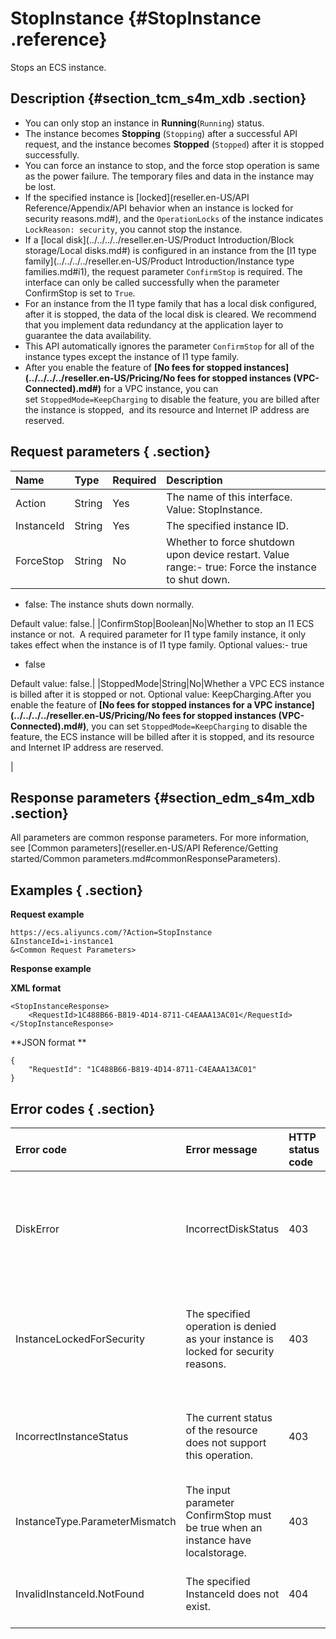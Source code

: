 # StopInstance {#StopInstance .reference}

Stops an ECS instance.

## Description {#section_tcm_s4m_xdb .section}

-   You can only stop an instance in **Running**\(`Running`\) status.
-   The instance becomes **Stopping** \(`Stopping`\) after a successful API request, and the instance becomes **Stopped** \(`Stopped`\) after it is stopped successfully.
-   You can force an instance to stop, and the force stop operation is same as the power failure. The temporary files and data in the instance may be lost.
-   If the specified instance is [locked](reseller.en-US/API Reference/Appendix/API behavior when an instance is locked for security reasons.md#), and the `OperationLocks` of the instance indicates `LockReason: security`, you cannot stop the instance.
-   If a [local disk](../../../../reseller.en-US/Product Introduction/Block storage/Local disks.md#) is configured in an instance from the [I1 type family](../../../../reseller.en-US/Product Introduction/Instance type families.md#i1), the request parameter `ConfirmStop` is required. The interface can only be called successfully when the parameter ConfirmStop is set to `True`.
-   For an instance from the I1 type family that has a local disk configured, after it is stopped, the data of the local disk is cleared. We recommend that you implement data redundancy at the application layer to guarantee the data availability.
-   This API automatically ignores the parameter `ConfirmStop` for all of the instance types except the instance of I1 type family.
-   After you enable the feature of **[No fees for stopped instances](../../../../reseller.en-US/Pricing/No fees for stopped instances (VPC-Connected).md#)** for a VPC instance, you can set `StoppedMode=KeepCharging` to disable the feature, you are billed after the instance is stopped,  and its resource and Internet IP address are reserved.

## Request parameters { .section}

|Name|Type|Required|Description|
|:---|:---|:-------|:----------|
|Action|String|Yes|The name of this interface. Value: StopInstance.|
|InstanceId|String|Yes|The specified instance ID.|
|ForceStop|String|No|Whether to force shutdown upon device restart. Value range:-   true: Force the instance to shut down.
-   false: The instance shuts down normally.

Default value: false.|
|ConfirmStop|Boolean|No|Whether to stop an I1 ECS instance or not.  A required parameter for I1 type family instance, it only takes effect when the instance is of I1 type family. Optional values:-   true
-   false

Default value: false.|
|StoppedMode|String|No|Whether a VPC ECS instance is billed after it is stopped or not. Optional value: KeepCharging.After you enable the feature of **[No fees for stopped instances for a VPC instance](../../../../reseller.en-US/Pricing/No fees for stopped instances (VPC-Connected).md#)**, you can set `StoppedMode=KeepCharging` to disable the feature, the ECS instance will be billed after it is stopped, and its resource and Internet IP address are reserved.

|

## Response parameters {#section_edm_s4m_xdb .section}

All parameters are common response parameters. For more information, see [Common parameters](reseller.en-US/API Reference/Getting started/Common parameters.md#commonResponseParameters).

## Examples { .section}

**Request example** 

```
https://ecs.aliyuncs.com/?Action=StopInstance
&InstanceId=i-instance1
&<Common Request Parameters>
```

**Response example**

 **XML format** 

```
<StopInstanceResponse>
    <RequestId>1C488B66-B819-4D14-8711-C4EAAA13AC01</RequestId>
</StopInstanceResponse>
```

 **JSON format ** 

```
{
    "RequestId": "1C488B66-B819-4D14-8711-C4EAAA13AC01"
}
```

## Error codes { .section}

|Error code|Error message|HTTP status code|Meaning|
|:---------|:------------|:---------------|:------|
|DiskError|IncorrectDiskStatus|403|The specified ForceStop is invalid, the parameter is not in the enumerated range.|
|InstanceLockedForSecurity|The specified operation is denied as your instance is locked for security reasons.|403|The resource is currently locked down and the operation is denied.|
|IncorrectInstanceStatus|The current status of the resource does not support this operation.|403|The current status of the resource does not support the operation.|
|InstanceType.ParameterMismatch|The input parameter ConfirmStop must be true when an instance have localstorage.|403|The instance is locked for security reasons.|
|InvalidInstanceId.NotFound|The specified InstanceId does not exist.|404|The specified InstanceId does not exist.|

